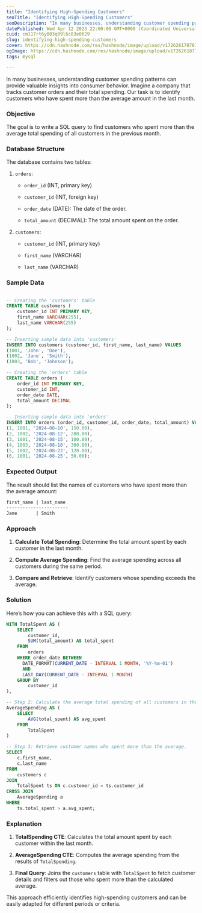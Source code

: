 ```yaml
---
title: "Identifying High-Spending Customers"
seoTitle: "Identifying High-Spending Customers"
seoDescription: "In many businesses, understanding customer spending patterns can provide valuable insights into consumer behavior. Imagine a company that tracks customer or"
datePublished: Wed Apr 12 2023 22:00:00 GMT+0000 (Coordinated Universal Time)
cuid: cm117rt6y003q09l6c83e0629
slug: identifying-high-spending-customers
cover: https://cdn.hashnode.com/res/hashnode/image/upload/v1726261787677/fc3793f2-77f7-41fa-bf76-18ce8697c0c2.jpeg
ogImage: https://cdn.hashnode.com/res/hashnode/image/upload/v1726261877884/75eae2be-8606-4b47-8e84-c005c7eafdbe.jpeg
tags: mysql

---
```


In many businesses, understanding customer spending patterns can provide valuable insights into consumer behavior. Imagine a company that tracks customer orders and their total spending. Our task is to identify customers who have spent more than the average amount in the last month.

### Objective

The goal is to write a SQL query to find customers who spent more than the average total spending of all customers in the previous month.

### Database Structure

The database contains two tables:

1. `orders`:
    
    * `order_id` (INT, primary key)
        
    * `customer_id` (INT, foreign key)
        
    * `order_date` (DATE): The date of the order.
        
    * `total_amount` (DECIMAL): The total amount spent on the order.
        
2. `customers`:
    
    * `customer_id` (INT, primary key)
        
    * `first_name` (VARCHAR)
        
    * `last_name` (VARCHAR)
        

### Sample Data

```sql

-- Creating the 'customers' table
CREATE TABLE customers (
    customer_id INT PRIMARY KEY,
    first_name VARCHAR(255),
    last_name VARCHAR(255)
);

-- Inserting sample data into 'customers'
INSERT INTO customers (customer_id, first_name, last_name) VALUES
(1001, 'John', 'Doe'),
(1002, 'Jane', 'Smith'),
(1003, 'Bob', 'Johnson');

-- Creating the 'orders' table
CREATE TABLE orders (
    order_id INT PRIMARY KEY,
    customer_id INT,
    order_date DATE,
    total_amount DECIMAL
);

-- Inserting sample data into 'orders'
INSERT INTO orders (order_id, customer_id, order_date, total_amount) VALUES
(1, 1001, '2024-08-10', 150.00),
(2, 1002, '2024-08-12', 200.00),
(3, 1001, '2024-08-15', 100.00),
(4, 1003, '2024-08-18', 300.00),
(5, 1002, '2024-08-22', 120.00),
(6, 1001, '2024-08-25', 50.00);
```

### Expected Output

The result should list the names of customers who have spent more than the average amount:

```markdown
first_name | last_name
-----------------------
Jane       | Smith
```

### Approach

1. **Calculate Total Spending**: Determine the total amount spent by each customer in the last month.
    
2. **Compute Average Spending**: Find the average spending across all customers during the same period.
    
3. **Compare and Retrieve**: Identify customers whose spending exceeds the average.
    

### Solution

Here’s how you can achieve this with a SQL query:

```sql
WITH TotalSpent AS (
    SELECT 
        customer_id,
        SUM(total_amount) AS total_spent
    FROM 
        orders
    WHERE order_date BETWEEN
      DATE_FORMAT(CURRENT_DATE - INTERVAL 1 MONTH, '%Y-%m-01') 
      AND
      LAST_DAY(CURRENT_DATE - INTERVAL 1 MONTH)
    GROUP BY 
        customer_id
),

-- Step 2: Calculate the average total spending of all customers in the last month.
AverageSpending AS (
    SELECT 
        AVG(total_spent) AS avg_spent
    FROM 
        TotalSpent
)

-- Step 3: Retrieve customer names who spent more than the average.
SELECT 
    c.first_name, 
    c.last_name
FROM 
    customers c
JOIN 
    TotalSpent ts ON c.customer_id = ts.customer_id
CROSS JOIN 
    AverageSpending a
WHERE 
    ts.total_spent > a.avg_spent;
```

### Explanation

1. **TotalSpending CTE**: Calculates the total amount spent by each customer within the last month.
    
2. **AverageSpending CTE**: Computes the average spending from the results of `TotalSpending`.
    
3. **Final Query**: Joins the `customers` table with `TotalSpent` to fetch customer details and filters out those who spent more than the calculated average.
    

This approach efficiently identifies high-spending customers and can be easily adapted for different periods or criteria.